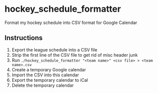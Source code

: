 # hockey_schedule_formatter
Format my hockey schedule into CSV format for Google Calendar

## Instructions
1. Export the league schedule into a CSV file
2. Strip the first line of the CSV file to get rid of misc header junk
3. Run `./hockey_schedule_formatter "<team name>" <csv file> > <team name>.csv`
4. Create a temporary Google calendar
5. Import the CSV into this calendar
6. Export the temporary calendar to iCal
7. Delete the temporary calendar
